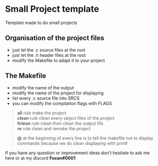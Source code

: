# Small Project template

Template made to do small projects

## Organisation of the project files 
- just let the .c source files at the root
- just let the .h header files at the root
- modify the Makefile to adapt it to your project

## The Makefile
- modify the name of the output
- modify the name of the project for displaying
- list every .c source file into SRCS
- you can modify the compilation flags with FLAGS
> **all** rule make the project </br>
> **clean** rule clean every object files of the project </br>
> **fclean** rule clean then clean the output file </br>
> **re** rule clean and remake the project </br>

> **@** at the beginning of every line is to tell the makefile not to display commands because we do clean displaying with printf

If you have any question or improvement ideas don't hesitate to ask me here or at my discord **Foxan#0001** </br>
